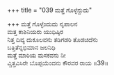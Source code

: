 +++
title = "039 ಮತ್ತೆ ಗೊಳ್ಳೆನ್ದುದು"

+++
ಮತ್ತೆ ಗೊಳ್ಳೆಂದುದು ನೃಪಾಲನ  
ಮತ್ತ ಕಾಶಿನಿಯರು ಯುಧಿಷ್ಠಿರ  
ನಿತ್ತ ದಿವ್ಯ ದುಕೂಲವನು ತಡಿಗಡರಿ ತೊಡಚಿದೆನು  
ಬತ್ತಿತೆನ್ನಭಿಮಾನ ಜಲನಿಧಿ  
ಮತ್ತೆ ಮಾರಿಯ ಮಸಕವನು ನೀ  
ವ್ಚಿತ್ತವಿಸಿರೇ ಬೊಪ್ಪಯೆಂದನು ಕೌರವರ ರಾಯ     ॥39॥
